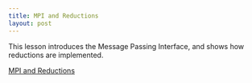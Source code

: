 ```yaml
---
title: MPI and Reductions
layout: post
---
```

This lesson introduces the Message Passing Interface, and shows how reductions are implemented.

[MPI and Reductions][1]

 [1]: http://plm.dia.uniroma3.it/milicchio/wp-content/uploads/2015/03/04-MPI.pdf
